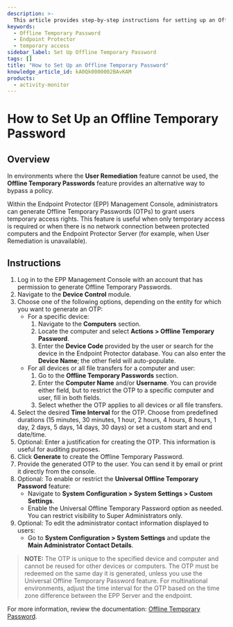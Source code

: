 ```yaml
---
description: >-
  This article provides step-by-step instructions for setting up an Offline Temporary Password in environments where the User Remediation feature cannot be used.
keywords:
  - Offline Temporary Password
  - Endpoint Protector
  - temporary access
sidebar_label: Set Up Offline Temporary Password
tags: []
title: "How to Set Up an Offline Temporary Password"
knowledge_article_id: kA0Qk0000002BAvKAM
products:
  - activity-monitor
---
```


# How to Set Up an Offline Temporary Password

## Overview

In environments where the **User Remediation** feature cannot be used, the **Offline Temporary Passwords** feature provides an alternative way to bypass a policy.

Within the Endpoint Protector (EPP) Management Console, administrators can generate Offline Temporary Passwords (OTPs) to grant users temporary access rights. This feature is useful when only temporary access is required or when there is no network connection between protected computers and the Endpoint Protector Server (for example, when User Remediation is unavailable).

## Instructions

1. Log in to the EPP Management Console with an account that has permission to generate Offline Temporary Passwords.
2. Navigate to the **Device Control** module.
3. Choose one of the following options, depending on the entity for which you want to generate an OTP:
   - For a specific device:
     1. Navigate to the **Computers** section.
     2. Locate the computer and select **Actions > Offline Temporary Password**.
     3. Enter the **Device Code** provided by the user or search for the device in the Endpoint Protector database. You can also enter the **Device Name**; the other field will auto-populate.
   - For all devices or all file transfers for a computer and user:
     1. Go to the **Offline Temporary Passwords** section.
     2. Enter the **Computer Name** and/or **Username**. You can provide either field, but to restrict the OTP to a specific computer and user, fill in both fields.
     3. Select whether the OTP applies to all devices or all file transfers.
4. Select the desired **Time Interval** for the OTP. Choose from predefined durations (15 minutes, 30 minutes, 1 hour, 2 hours, 4 hours, 8 hours, 1 day, 2 days, 5 days, 14 days, 30 days) or set a custom start and end date/time.
5. Optional: Enter a justification for creating the OTP. This information is useful for auditing purposes.
6. Click **Generate** to create the Offline Temporary Password.
7. Provide the generated OTP to the user. You can send it by email or print it directly from the console.
8. Optional: To enable or restrict the **Universal Offline Temporary Password** feature:
   - Navigate to **System Configuration > System Settings > Custom Settings**.
   - Enable the Universal Offline Temporary Password option as needed. You can restrict visibility to Super Administrators only.
9. Optional: To edit the administrator contact information displayed to users:
   - Go to **System Configuration > System Settings** and update the **Main Administrator Contact Details**.

> **NOTE:** The OTP is unique to the specified device and computer and cannot be reused for other devices or computers. The OTP must be redeemed on the same day it is generated, unless you use the Universal Offline Temporary Password feature. For multinational environments, adjust the time interval for the OTP based on the time zone difference between the EPP Server and the endpoint.

For more information, review the documentation: [Offline Temporary Password](/docs/endpointprotector/5.9.4.2/admin/offlinetemporarypassword/overview).